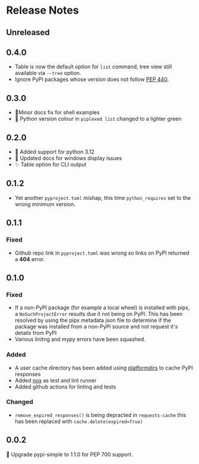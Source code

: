 # Release Notes

## Unreleased

## 0.4.0

- Table is now the default option for `list` command, tree view still available via `--tree` option.
- Ignore PyPI packages whose version does not follow [PEP 440](https://peps.python.org/pep-0440/).


## 0.3.0

- 📝Minor docs fix for shell examples
- 💄 Python version colour in `piplexed list` changed to a lighter green

## 0.2.0

- 🔧 Added support for python 3.12
- 📝 Updated docs for windows display issues
- ✨ Table option for CLI output


## 0.1.2

- Yet another `pyproject.toml` mishap, this time `python_requires` set to the wrong minimum version.

## 0.1.1

### Fixed

- Github repo link in `pyproject.toml` was wrong so links on PyPI returned a **404** error.


## 0.1.0

### Fixed

- If a non-PyPI package (for example a local wheel) is installed with pipx, a `NoSuchProjectError` results due it not being on PyPI. This has been resolved by using the pipx metadata json file to determine if the package was installed from a non-PyPi source and not request it's details from PyPI
- Various linitng and mypy errors have been squashed.



### Added

- A user cache directory has been added using [platformdirs](https://github.com/platformdirs/platformdirs) to cache PyPI responses
- Added [nox](https://github.com/wntrblm/nox) as test and lint runner
- Added github actions for linting and tests

### Changed

- `remove_expired_responses()` is being depracted in `requests-cache` this has been replaced with `cache.delete(expired=True)`



##  0.0.2

🔼 Upgrade pypi-simple to 1.1.0 for PEP 700 support.

